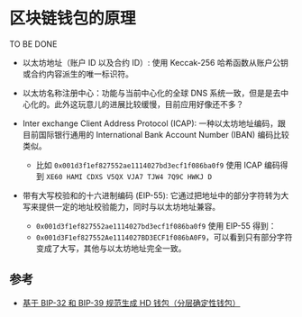 # 区块链钱包的原理


TO BE DONE

- 以太坊地址（账户 ID 以及合约 ID）: 使用 Keccak-256 哈希函数从账户公钥或合约内容派生的唯一标识符。
- 以太坊名称注册中心：功能与当前中心化的全球 DNS 系统一致，但是是去中心化的。此外这玩意儿的进展比较缓慢，目前应用好像还不多？

- Inter exchange Client Address Protocol (ICAP): 一种以太坊地址编码，跟目前国际银行通用的 International Bank Account Number (IBAN) 编码比较类似。
  - 比如 `0x001d3f1ef827552ae1114027bd3ecf1f086ba0f9` 使用 ICAP 编码得到 `XE60 HAMI CDXS V5QX VJA7 TJW4 7Q9C HWKJ D`
- 带有大写校验和的十六进制编码 (EIP-55): 它通过把地址中的部分字符转为大写来提供一定的地址校验能力，同时与以太坊地址兼容。
  - `0x001d3f1ef827552ae1114027bd3ecf1f086ba0f9` 使用 EIP-55 得到： 
  - `0x001d3F1ef827552Ae1114027BD3ECF1f086bA0F9`，可以看到只有部分字符变成了大写，其他与以太坊地址完全一致。



## 参考

- [基于 BIP-32 和 BIP-39 规范生成 HD 钱包（分层确定性钱包） ](https://stevenocean.github.io/2018/09/23/generate-hd-wallet-by-bip39.html)


